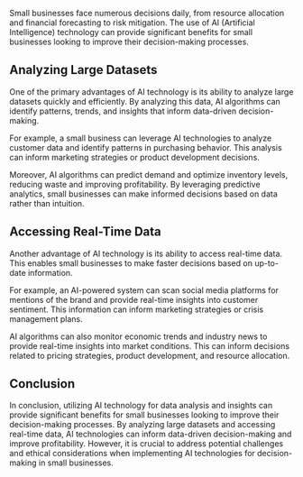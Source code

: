 

Small businesses face numerous decisions daily, from resource allocation and financial forecasting to risk mitigation. The use of AI (Artificial Intelligence) technology can provide significant benefits for small businesses looking to improve their decision-making processes.

Analyzing Large Datasets
------------------------

One of the primary advantages of AI technology is its ability to analyze large datasets quickly and efficiently. By analyzing this data, AI algorithms can identify patterns, trends, and insights that inform data-driven decision-making.

For example, a small business can leverage AI technologies to analyze customer data and identify patterns in purchasing behavior. This analysis can inform marketing strategies or product development decisions.

Moreover, AI algorithms can predict demand and optimize inventory levels, reducing waste and improving profitability. By leveraging predictive analytics, small businesses can make informed decisions based on data rather than intuition.

Accessing Real-Time Data
------------------------

Another advantage of AI technology is its ability to access real-time data. This enables small businesses to make faster decisions based on up-to-date information.

For example, an AI-powered system can scan social media platforms for mentions of the brand and provide real-time insights into customer sentiment. This information can inform marketing strategies or crisis management plans.

AI algorithms can also monitor economic trends and industry news to provide real-time insights into market conditions. This can inform decisions related to pricing strategies, product development, and resource allocation.

Conclusion
----------

In conclusion, utilizing AI technology for data analysis and insights can provide significant benefits for small businesses looking to improve their decision-making processes. By analyzing large datasets and accessing real-time data, AI technologies can inform data-driven decision-making and improve profitability. However, it is crucial to address potential challenges and ethical considerations when implementing AI technologies for decision-making in small businesses.
